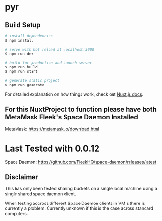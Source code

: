 # pyr

## Build Setup

```bash
# install dependencies
$ npm install

# serve with hot reload at localhost:3000
$ npm run dev

# build for production and launch server
$ npm run build
$ npm run start

# generate static project
$ npm run generate
```

For detailed explanation on how things work, check out [Nuxt.js docs](https://nuxtjs.org).

## For this NuxtProject to function please have both MetaMask Fleek's Space Daemon Installed

MetaMask: https://metamask.io/download.html

# Last Tested with 0.0.12
Space Daemon: https://github.com/FleekHQ/space-daemon/releases/latest

## Disclaimer
This has only been tested sharing buckets on a single local machine using a single shared space daemon client.

When testing accross different Space Daemon clients in VM's there is currently a problem. Currently unknown if this is the case across standard computers.